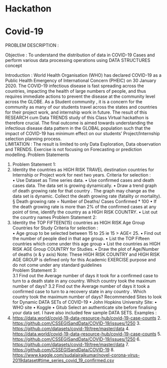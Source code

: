 # Hackathon
# Covid-19
PROBLEM DESCRIPTION : 
 
Objective :
To understand the distribution  of data in COVID-19 Cases and perform  various data processing operations using DATA STRUCTURES concept  
 
Introduction :
World Health Organisation (WHO) has  declared COVID-19 as a Public Health Emergency of International Concern (PHEIC) on 30 January 2020.  The COVID-19 infectious disease  is fast spreading across the countries, impacting the health of large numbers of people, and thus requires immediate actions to prevent the disease at the community level across the GLOBE. 
As a Student community , it is a concern for the community as many of  our students travel across the states and countries for their project work, and internship work in future.  The result of this  RESEARCH cum Data TRENDS study of  this  Class Virtual hackathon is therefore crucial. The final outcome is aimed  towards understanding the infectious disease data pattern in the GLOBAL population such that the impact of COVID-19 has minimum effect on our students’  Project/Internship selection  planning process.  
LIMITATION  :
The result is limited to only Data  Exploration, Data observation and TRENDS. Exercise is not focusing on Forecasting or prediction modelling. 
Problem Statements 
1. Problem Statement 1:   
1. Identity the countries as HIGH RISK TRAVEL destination countries for Internship or Project work for next two years. 
Criteria for selection  :  
• Use Dataset  as Time series data. • Use confirmed cases and death  cases data. The data set is growing dynamically.  • Draw a trend graph of death growing rate for that country . The graph may change as the data set is dynamic. Collect the death growing rate (fatality or mortality). 
§ Death growing rate = Number of Deaths/ Cases Confirmed * 100 • If the death growing rate is more than 2% of the confirmed cases at any point of time, identify the country as a HIGH RISK COUNTRY. • List out the country names 
Problem Statement 2:   
2. Identity the TOP FIFTEEN(15) countries as HIGH RISK Age Group Countries for Study 
Criteria for selection  :  
• Age group to be selected between 15 to 25 ie   15 > AGE< 25. • Find out the number of people  died in that age group. • List the TOP Fifteen countries which  come under this  age group  • List the countries as HIGH RISK AGE Group COUNTRY for Studies. • Draw the plot of Age/Number of deaths (x & y axis) 
Note: These HIGH RISK COUNTRY and HIGH RISK AGE GROUP is defined only for this Academic EXERCISE purpose and do not come under any  standard guidelines  
Problem Statement 3:   
3.1 Find out the Average number of days  it took for a confirmed case to turn to a death state in any country. Which country took the maximum number of days? 
3.2  Find out the Average number of days it took a confirmed case to turn to a recovery state  in any country . Which country took the maximum number of days? 
Recommended Sites to look for Dynamic DATA SETs of COVID-19 
• John Hopkins University Site: • WHO site • Koggle • Gitub 
Select an authenticate site before finalising your data set. I  have also included few sample DATA SETS. 
Examples : 
1. https://data.world/covid-19-data-resource-hub/covid-19-case-counts 2. https://github.com/CSSEGISandData/COVID-19/issues/1250 3. https://github.com/datasets/covid-19/tree/master/data 4. https://data.world/covid-19-data-resource-hub/covid-19-case-counts 5. https://github.com/CSSEGISandData/COVID-19/issues/1250 6. https://github.com/datasets/covid-19/tree/master/data 7. https://github.com/CSSEGISandData/COVID-19 8. https://www.kaggle.com/sudalairajkumar/novel-corona-virus-2019dataset#time_series_covid_19_confirmed.csv 
